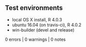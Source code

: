 ## Test environments
* local OS X install, R 4.0.3
* ubuntu 16.04 (on travis-ci), R 4.0.2
* win-builder (devel and release)

0 errors | 0 warnings | 0 notes
